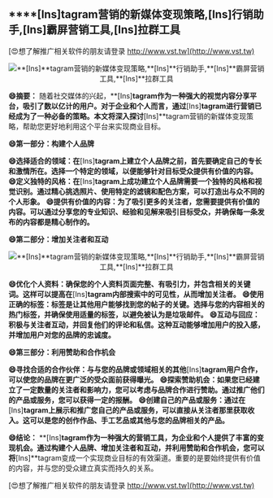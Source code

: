 ## ****[Ins]**tagram营销的新媒体变现策略,**[Ins]**行销助手,**[Ins]**霸屏营销工具,**[Ins]**拉群工具**

[😍想了解推广相关软件的朋友请登录 http://www.vst.tw](http://www.vst.tw)

 <center><img src="https://vst.tw/MP4/tuiguang/png/8.png" alt="**[Ins]**tagram营销的新媒体变现策略,**[Ins]**行销助手,**[Ins]**霸屏营销工具,**[Ins]**拉群工具"></center>

**😄摘要：**
随着社交媒体的兴起，**[Ins]**tagram作为一种强大的视觉内容分享平台，吸引了数以亿计的用户。对于企业和个人而言，通过**[Ins]**tagram进行营销已经成为了一种必备的策略。本文将深入探讨**[Ins]**tagram营销的新媒体变现策略，帮助您更好地利用这个平台来实现商业目标。

**😄第一部分：构建个人品牌**

**😄选择适合的领域：在**[Ins]**tagram上建立个人品牌之前，首先要确定自己的专长和激情所在。选择一个特定的领域，以便能够针对目标受众提供有价值的内容。**
**😄定义独特的风格：在**[Ins]**tagram上成功建立个人品牌需要一个独特的风格和视觉识别。通过精心挑选照片、使用特定的滤镜和配色方案，可以打造出与众不同的个人形象。**
**😄提供有价值的内容：为了吸引更多的关注者，您需要提供有价值的内容。可以通过分享您的专业知识、经验和见解来吸引目标受众，并确保每一条发布的内容都是精心制作的。**

**😄第二部分：增加关注者和互动**

 <center><img src="https://vst.tw/MP4/tuiguang/png/5.png" alt="**[Ins]**tagram营销的新媒体变现策略,**[Ins]**行销助手,**[Ins]**霸屏营销工具,**[Ins]**拉群工具"></center>

**😄优化个人资料：确保您的个人资料页面完整、有吸引力，并包含相关的关键词。这样可以提高在**[Ins]**tagram内部搜索中的可见性，从而增加关注者。**
**😄使用正确的标签：标签是让其他用户能够找到您的帖子的关键。选择与您的内容相关的热门标签，并确保使用适量的标签，以避免被认为是垃圾邮件。**
**😄互动与回应：积极与关注者互动，并回复他们的评论和私信。这种互动能够增加用户的投入感，并增加用户对您的品牌的忠诚度。**

**😄第三部分：利用赞助和合作机会**

**😄寻找合适的合作伙伴：与与您的品牌或领域相关的其他**[Ins]**tagram用户合作，可以使您的品牌在更广泛的受众面前获得曝光。**
**😄探索赞助机会：如果您已经建立了一定数量的关注者和影响力，您可以考虑与品牌合作进行赞助。通过推广他们的产品或服务，您可以获得一定的报酬。**
**😄创建自己的产品或服务：通过在**[Ins]**tagram上展示和推广您自己的产品或服务，可以直接从关注者那里获取收入。这可以是您的创作作品、手工艺品或其他与您的品牌相关的产品。**

**😄结论：**
**[Ins]**tagram作为一种强大的营销工具，为企业和个人提供了丰富的变现机会。通过构建个人品牌、增加关注者和互动，并利用赞助和合作机会，您可以将**[Ins]**tagram变成一个实现商业目标的有效渠道。重要的是要始终提供有价值的内容，并与您的受众建立真实而持久的关系。

[😍想了解推广相关软件的朋友请登录 http://www.vst.tw](http://www.vst.tw)



